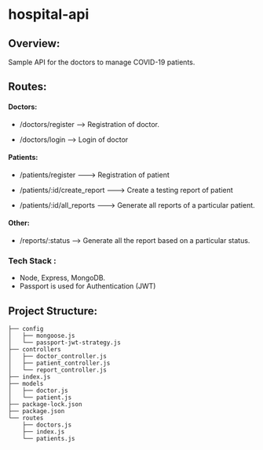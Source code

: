 # hospital-api

## Overview:

Sample API for the doctors to manage COVID-19 patients.


## Routes:

#### Doctors:

- /doctors/register --> Registration of doctor.

- /doctors/login --> Login of doctor

#### Patients:

- /patients/register ---> Registration of patient

- /patients/:id/create_report ---> Create a testing report of patient

- /patients/:id/all_reports ---> Generate all reports of a particular patient.

#### Other:

- /reports/:status --> Generate all the report based on a particular status.
### Tech Stack : 
- Node, Express, MongoDB.
- Passport is used for Authentication (JWT)
 
## Project Structure:

```
├── config
│   ├── mongoose.js
│   └── passport-jwt-strategy.js
├── controllers
│   ├── doctor_controller.js
│   ├── patient_controller.js
│   └── report_controller.js
├── index.js
├── models
│   ├── doctor.js
│   └── patient.js
├── package-lock.json
├── package.json
└── routes
    ├── doctors.js
    ├── index.js
    └── patients.js
```
